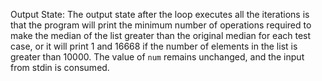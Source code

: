 Output State: The output state after the loop executes all the iterations is that the program will print the minimum number of operations required to make the median of the list greater than the original median for each test case, or it will print 1 and 16668 if the number of elements in the list is greater than 10000. The value of `num` remains unchanged, and the input from stdin is consumed.
